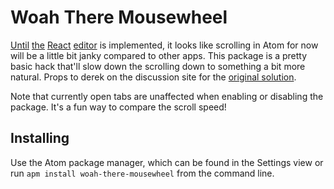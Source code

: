 # Woah There Mousewheel

[Until](http://discuss.atom.io/t/scroll-performance-behavior/291)
[the](https://github.com/atom/atom/issues/1666)
[React](https://github.com/atom/atom/pull/1863)
[editor](https://github.com/atom/atom/pull/2258) is implemented, it looks like
scrolling in Atom for now will be a little bit janky compared to other apps.
This package is a pretty basic hack that'll slow down the scrolling down to
something a bit more natural. Props to derek on the discussion site for the
[original solution](http://discuss.atom.io/t/scroll-performance-behavior/291/21).

Note that currently open tabs are unaffected when enabling or disabling the
package. It's a fun way to compare the scroll speed!

## Installing

Use the Atom package manager, which can be found in the Settings view or
run `apm install woah-there-mousewheel` from the command line.
